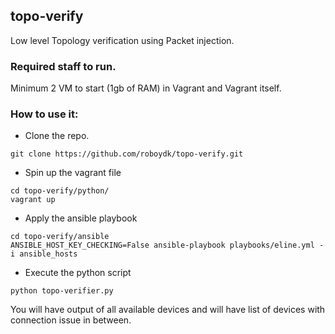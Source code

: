 ## topo-verify
Low level Topology verification using Packet injection.

### Required staff to run. 

Minimum 2 VM to start (1gb of RAM) in Vagrant and Vagrant itself. 

### How to use it:

- Clone the repo.

```
git clone https://github.com/roboydk/topo-verify.git
```

- Spin up the vagrant file

```shell
cd topo-verify/python/
vagrant up
```

- Apply the ansible playbook

```shell
cd topo-verify/ansible
ANSIBLE_HOST_KEY_CHECKING=False ansible-playbook playbooks/eline.yml -i ansible_hosts
```

- Execute the python script

```shell
python topo-verifier.py
```

You will have output of all available devices and will have list of devices with connection issue in between. 
